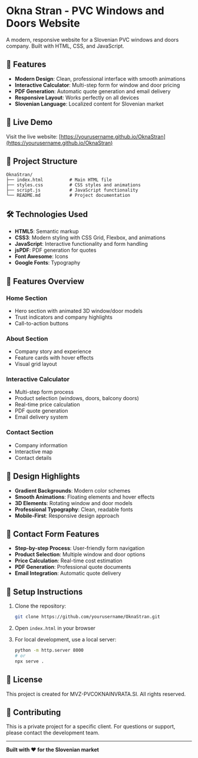 # Okna Stran - PVC Windows and Doors Website

A modern, responsive website for a Slovenian PVC windows and doors company. Built with HTML, CSS, and JavaScript.

## 🌟 Features

- **Modern Design**: Clean, professional interface with smooth animations
- **Interactive Calculator**: Multi-step form for window and door pricing
- **PDF Generation**: Automatic quote generation and email delivery
- **Responsive Layout**: Works perfectly on all devices
- **Slovenian Language**: Localized content for Slovenian market

## 🚀 Live Demo

Visit the live website: [https://yourusername.github.io/OknaStran](https://yourusername.github.io/OknaStran)

## 📁 Project Structure

```
OknaStran/
├── index.html          # Main HTML file
├── styles.css          # CSS styles and animations
├── script.js           # JavaScript functionality
└── README.md           # Project documentation
```

## 🛠️ Technologies Used

- **HTML5**: Semantic markup
- **CSS3**: Modern styling with CSS Grid, Flexbox, and animations
- **JavaScript**: Interactive functionality and form handling
- **jsPDF**: PDF generation for quotes
- **Font Awesome**: Icons
- **Google Fonts**: Typography

## 📱 Features Overview

### Home Section
- Hero section with animated 3D window/door models
- Trust indicators and company highlights
- Call-to-action buttons

### About Section
- Company story and experience
- Feature cards with hover effects
- Visual grid layout

### Interactive Calculator
- Multi-step form process
- Product selection (windows, doors, balcony doors)
- Real-time price calculation
- PDF quote generation
- Email delivery system

### Contact Section
- Company information
- Interactive map
- Contact details

## 🎨 Design Highlights

- **Gradient Backgrounds**: Modern color schemes
- **Smooth Animations**: Floating elements and hover effects
- **3D Elements**: Rotating window and door models
- **Professional Typography**: Clean, readable fonts
- **Mobile-First**: Responsive design approach

## 📧 Contact Form Features

- **Step-by-step Process**: User-friendly form navigation
- **Product Selection**: Multiple window and door options
- **Price Calculation**: Real-time cost estimation
- **PDF Generation**: Professional quote documents
- **Email Integration**: Automatic quote delivery

## 🔧 Setup Instructions

1. Clone the repository:
   ```bash
   git clone https://github.com/yourusername/OknaStran.git
   ```

2. Open `index.html` in your browser

3. For local development, use a local server:
   ```bash
   python -m http.server 8000
   # or
   npx serve .
   ```

## 📄 License

This project is created for MVZ-PVCOKNAINVRATA.SI. All rights reserved.

## 🤝 Contributing

This is a private project for a specific client. For questions or support, please contact the development team.

---

**Built with ❤️ for the Slovenian market** 